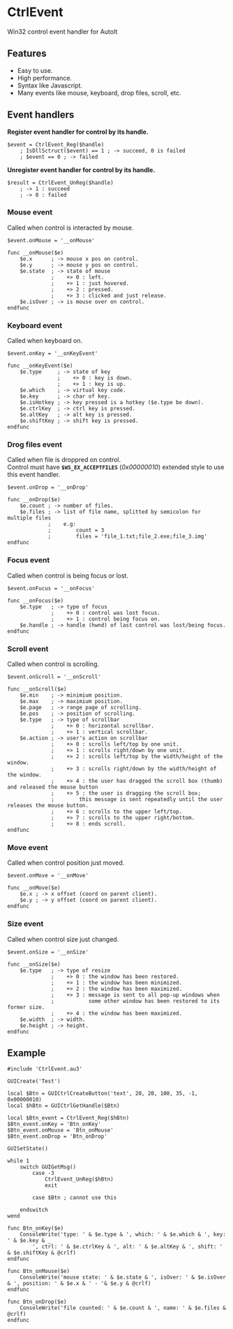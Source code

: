 # CtrlEvent
Win32 control event handler for AutoIt

## Features

- Easy to use.
- High performance.
- Syntax like Javascript.
- Many events like mouse, keyboard, drop files, scroll, etc.

## Event handlers

**Register event handler for control by its handle.**

```au3
$event = CtrlEvent_Reg($handle)
    ; IsDllSctruct($event) == 1 ; -> succeed, 0 is failed
    ; $event == 0 ; -> failed
```

**Unregister event handler for control by its handle.**

```au3
$result = CtrlEvent_UnReg($handle)
    ; -> 1 : succeed
    ; -> 0 : failed
```

### Mouse event

Called when control is interacted by mouse.

```au3
$event.onMouse = '__onMouse'

func __onMouse($e)
    $e.x      ; -> mouse x pos on control.
    $e.y      ; -> mouse y pos on control.
    $e.state  ; -> state of mouse
              ;    +> 0 : left.
              ;    +> 1 : just hovered.
              ;    +> 2 : pressed.
              ;    +> 3 : clicked and just release.
    $e.isOver ; -> is mouse over on control.
endfunc
```

### Keyboard event

Called when keyboard on.

```au3
$event.onKey = '__onKeyEvent'

func __onKeyEvent($e)
    $e.type     ; -> state of key
                ;    +> 0 : key is down.
                ;    +> 1 : key is up.
    $e.which    ; -> virtual key code.
    $e.key      ; -> char of key.
    $e.isHotkey ; -> key pressed is a hotkey ($e.type be down).
    $e.ctrlKey  ; -> ctrl key is pressed.
    $e.altKey   ; -> alt key is pressed.
    $e.shiftKey ; -> shift key is pressed.
endfunc
```

### Drog files event

Called when file is droppred on control. <br>
Control must have **`$WS_EX_ACCEPTFILES`** (*0x00000010*) extended style to use this event handler.

```au3
$event.onDrop = '__onDrop'

func __onDrop($e)
    $e.count ; -> number of files.
    $e.files ; -> list of file name, splitted by semicolon for multiple files
             ;    e.g: 
             ;        count = 3
             ;        files = 'file_1.txt;file_2.exe;file_3.img'
endfunc
```

### Focus event

Called when control is being focus or lost.

```au3
$event.onFucus = '__onFocus'

func __onFocus($e)
    $e.type   ; -> type of focus
              ;    +> 0 : control was lost focus.
              ;    +> 1 : control being focus on.
    $e.handle ; -> handle (hwnd) of last control was lost/being focus.
endfunc
```

### Scroll event

Called when control is scrolling.

```au3
$event.onScroll = '__onScroll'

func __onScroll($e)
    $e.min    ; -> minimium position.
    $e.max    ; -> maximium position.
    $e.page   ; -> range page of scrolling.
    $e.pos    ; -> position of scrolling.
    $e.type   ; -> type of scrollbar
              ;    +> 0 : horizontal scrollbar.
              ;    +> 1 : vertical scrollbar.    
    $e.action ; -> user's action on scrollbar
              ;    +> 0 : scrolls left/top by one unit.
              ;    +> 1 : scrolls right/down by one unit.
              ;    +> 2 : scrolls left/top by the width/height of the window.
              ;    +> 3 : scrolls right/down by the width/height of the window.
              ;    +> 4 : the user has dragged the scroll box (thumb) and released the mouse button
              ;    +> 5 : the user is dragging the scroll box; 
              ;        this message is sent repeatedly until the user releases the mouse button.
              ;    +> 6 : scrolls to the upper left/top.
              ;    +> 7 : scrolls to the upper right/bottom.
              ;    +> 8 : ends scroll.
endfunc

```

### Move event

Called when control position just moved.

```au3
$event.onMove = '__onMove'

func __onMove($e)
    $e.x ; -> x offset (coord on parent client).
    $e.y ; -> y offset (coord on parent client).
endfunc
```

### Size event

Called when control size just changed.

```au3
$event.onSize = '__onSize'

func __onSize($e)
    $e.type   ; -> type of resize
              ;    +> 0 : the window has been restored.
              ;    +> 1 : the window has been minimized.
              ;    +> 2 : the window has been maximized.
              ;    +> 3 : message is sent to all pop-up windows when 
              ;           some other window has been restored to its former size.
              ;    +> 4 : the window has been maximized.
    $e.width  ; -> width.
    $e.height ; -> height.
endfunc
```

## Example

```au3
#include 'CtrlEvent.au3'

GUICreate('Test')

local $Btn = GUICtrlCreateButton('text', 20, 20, 100, 35, -1, 0x00000010)
local $hBtn = GUICtrlGetHandle($Btn)

local $Btn_event = CtrlEvent_Reg($hBtn)
$Btn_event.onKey = 'Btn_onKey'
$Btn_event.onMouse = 'Btn_onMouse'
$Btn_event.onDrop = 'Btn_onDrop'

GUISetState()

while 1
    switch GUIGetMsg()
        case -3
            CtrlEvent_UnReg($hBtn)
            exit

        case $Btn ; cannot use this

    endswitch
wend

func Btn_onKey($e)
    ConsoleWrite('type: ' & $e.type & ', which: ' & $e.which & ', key: ' & $e.key & _
        ', ctrl: ' & $e.ctrlKey & ', alt: ' & $e.altKey & ', shift: ' & $e.shiftKey & @crlf)
endfunc

func Btn_onMouse($e)
    ConsoleWrite('mouse state: ' & $e.state & ', isOver: ' & $e.isOver & ', position: ' & $e.x & ' - '& $e.y & @crlf)
endfunc

func Btn_onDrop($e)
    ConsoleWrite('file counted: ' & $e.count & ', name: ' & $e.files & @crlf)
endfunc
```
